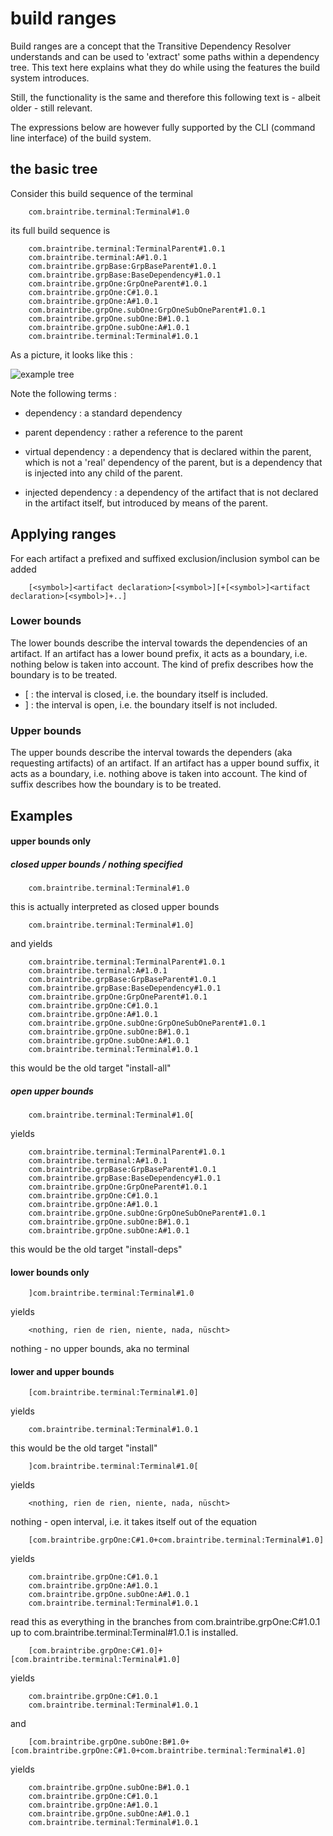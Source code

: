 # build ranges

Build ranges are a concept that the Transitive Dependency Resolver understands and can be used to 'extract' some paths within a dependency tree. 
This text here explains what they do while using the features the build system introduces. 

Still, the functionality is the same and therefore this following text is - albeit older - still relevant. 

The expressions below are however fully supported by the CLI (command line interface) of the build system.

## the basic tree

Consider this build sequence of the terminal

```
    com.braintribe.terminal:Terminal#1.0
```


its full build sequence is 

```
    com.braintribe.terminal:TerminalParent#1.0.1
    com.braintribe.terminal:A#1.0.1
    com.braintribe.grpBase:GrpBaseParent#1.0.1
    com.braintribe.grpBase:BaseDependency#1.0.1
    com.braintribe.grpOne:GrpOneParent#1.0.1
    com.braintribe.grpOne:C#1.0.1
    com.braintribe.grpOne:A#1.0.1
    com.braintribe.grpOne.subOne:GrpOneSubOneParent#1.0.1
    com.braintribe.grpOne.subOne:B#1.0.1
    com.braintribe.grpOne.subOne:A#1.0.1
    com.braintribe.terminal:Terminal#1.0.1
```

As a picture, it looks like this : 

![example tree](../pics/build-ranges.jpg)


Note the following terms :

- dependency  : a standard dependency
    
- parent dependency : rather a reference to the parent
    
- virtual dependency : a dependency that is declared within the parent, which is not a 'real' dependency of the parent, but is a dependency that is injected into any child of the parent.
    
- injected dependency : a dependency of the artifact that is not declared in the artifact itself, but introduced by means of the parent.
    

## Applying ranges 

For each artifact a prefixed and suffixed exclusion/inclusion symbol can be added

```
    [<symbol>]<artifact declaration>[<symbol>][+[<symbol>]<artifact declaration>[<symbol>]+..]
```

### Lower bounds
The lower bounds describe the interval towards the dependencies of an artifact. If an artifact has a lower bound prefix, it acts as a boundary, i.e. nothing below is taken into account. The kind of prefix describes how the boundary is to be treated.

- [ : the interval is closed, i.e. the boundary itself is included. 
- ] : the interval is open, i.e. the boundary itself is not included.


### Upper bounds
The upper bounds describe the interval towards the dependers (aka requesting artifacts) of an artifact. If an artifact has a upper bound suffix, it acts as a boundary, i.e. nothing above is taken into account. The kind of suffix describes how the boundary is to be treated.


## Examples

#### upper bounds only 

##### closed upper bounds / nothing  specified 
```
    com.braintribe.terminal:Terminal#1.0
```
this is actually interpreted as closed upper bounds

```
    com.braintribe.terminal:Terminal#1.0]
```
and yields

```
    com.braintribe.terminal:TerminalParent#1.0.1
    com.braintribe.terminal:A#1.0.1
    com.braintribe.grpBase:GrpBaseParent#1.0.1
    com.braintribe.grpBase:BaseDependency#1.0.1
    com.braintribe.grpOne:GrpOneParent#1.0.1
    com.braintribe.grpOne:C#1.0.1
    com.braintribe.grpOne:A#1.0.1
    com.braintribe.grpOne.subOne:GrpOneSubOneParent#1.0.1
    com.braintribe.grpOne.subOne:B#1.0.1
    com.braintribe.grpOne.subOne:A#1.0.1
    com.braintribe.terminal:Terminal#1.0.1
```

this would be the old target "install-all"

##### open upper bounds

```
    com.braintribe.terminal:Terminal#1.0[
```

yields

```
    com.braintribe.terminal:TerminalParent#1.0.1
    com.braintribe.terminal:A#1.0.1
    com.braintribe.grpBase:GrpBaseParent#1.0.1
    com.braintribe.grpBase:BaseDependency#1.0.1
    com.braintribe.grpOne:GrpOneParent#1.0.1
    com.braintribe.grpOne:C#1.0.1
    com.braintribe.grpOne:A#1.0.1
    com.braintribe.grpOne.subOne:GrpOneSubOneParent#1.0.1
    com.braintribe.grpOne.subOne:B#1.0.1
    com.braintribe.grpOne.subOne:A#1.0.1
```
this would be the old target "install-deps"


####  lower bounds only 
```
    ]com.braintribe.terminal:Terminal#1.0
```

yields

```
    <nothing, rien de rien, niente, nada, nüscht>
```
nothing - no upper bounds, aka no terminal


#### lower and upper bounds

```
    [com.braintribe.terminal:Terminal#1.0]
```

yields

```
    com.braintribe.terminal:Terminal#1.0.1
```

this would be the old target "install"


```
    ]com.braintribe.terminal:Terminal#1.0[
```
yields

```
    <nothing, rien de rien, niente, nada, nüscht>
```

nothing - open interval, i.e. it takes itself out of the equation

```
    [com.braintribe.grpOne:C#1.0+com.braintribe.terminal:Terminal#1.0]
```
yields

```
    com.braintribe.grpOne:C#1.0.1
    com.braintribe.grpOne:A#1.0.1
    com.braintribe.grpOne.subOne:A#1.0.1
    com.braintribe.terminal:Terminal#1.0.1
```
read this as everything in the branches from com.braintribe.grpOne:C#1.0.1 up to com.braintribe.terminal:Terminal#1.0.1 is installed.

```
    [com.braintribe.grpOne:C#1.0]+[com.braintribe.terminal:Terminal#1.0]
```

yields

```
    com.braintribe.grpOne:C#1.0.1
    com.braintribe.terminal:Terminal#1.0.1
```
 
and

```
    [com.braintribe.grpOne.subOne:B#1.0+[com.braintribe.grpOne:C#1.0+com.braintribe.terminal:Terminal#1.0]
```

yields

```
    com.braintribe.grpOne.subOne:B#1.0.1
    com.braintribe.grpOne:C#1.0.1
    com.braintribe.grpOne:A#1.0.1
    com.braintribe.grpOne.subOne:A#1.0.1
    com.braintribe.terminal:Terminal#1.0.1
```
